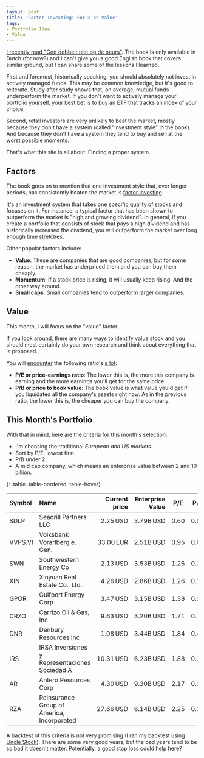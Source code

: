 ```yaml
---
layout: post
title: 'Factor Investing: Focus on Value'
tags:
- Portfolio Idea
- Value
---
```


[I recently read "God dobbelt niet op de beurs"](https://www.goodreads.com/review/show/2857651154?book_show_action=false&from_review_page=1). The book is only available in Dutch (for now?) and I can't give you a good English book that covers similar ground, but I can share some of the lessons I learned.

First and foremost, historically speaking, you should absolutely not invest in actively managed funds. This may be common knowledge, but it's good to reiterate. Study after study shows that, on average, mutual funds underperform the market. If you don't want to actively manage your portfolio yourself, your best bet is to buy an ETF that tracks an index of your choice.

Second, retail investors are very unlikely to beat the market, mostly because they don't have a system (called "investment style" in the book). And because they don't have a system they tend to buy and sell at the worst possible moments.

That's what this site is all about: Finding a proper system.

## Factors

The book goes on to mention that one investment style that, over longer periods, has consistently beaten the market is [factor investing](https://www.investopedia.com/terms/f/factor-investing.asp).

It's an investment system that takes one specific quality of stocks and focuses on it. For instance, a typical factor that has been shown to outperform the market is "high and growing dividend". In general, if you create a portfolio that consists of stock that pays a high dividend and has historically increased the dividend, you will outperform the market over long enough time stretches.

Other popular factors include:

* **Value**: These are companies that are good companies, but for some reason, the market has underpriced them and you can buy them cheaply.
* **Momentum**: If a stock price is rising, it will usually keep rising. And the other way around.
* **Small caps**: Small companies tend to outperform larger companies.

## Value

This month, I will focus on the "value" factor. 

If you look around, there are many ways to identify value stock and you should most certainly do your own research and think about everything that is proposed.

You will [encounter](https://www.investopedia.com/terms/v/valuestock.asp) the following ratio's [a lot](https://www.zacks.com/stock/news/295673/how-to-screen-for-classic-value-stocks):

- **P/E or price-earnings ratio**: The lower this is, the more this company is earning and the more earnings you'll get for the same price.
- **P/B or price to book value**: The book value is what value you'd get if you liquidated all the company's assets right now. As in the previous ratio, the lower this is, the cheaper you can buy the company. 

## This Month's Portfolio

With that in mind, here are the criteria for this month's selection:

- I'm choosing the traditional *European and US markets*.
- Sort by P/E, lowest first.
- P/B under 2.
- A mid cap company, which means an enterprise value between 2 and 10 billion.

{: .table .table-bordered .table-hover}

| Symbol  | Name                                           | Current price | Enterprise Value |                             P/E                              | P/B  |
| :------ | :--------------------------------------------- | ------------: | ---------------: | :----------------------------------------------------------: | ---- |
| SDLP    | Seadrill Partners LLC                          |      2.25 USD |        3.79B USD | 0.60 | 0.02 |
| VVPS.VI | Volksbank Vorarlberg e. Gen.                   |     33.00 EUR |        2.51B USD |                             0.95                             | 0.08 |
| SWN     | Southwestern Energy Co                         |      2.13 USD |        3.53B USD |                             1.26                             | 0.39 |
| XIN     | Xinyuan Real Estate Co., Ltd.                  |      4.26 USD |        2.86B USD |                             1.26                             | 0.16 |
| GPOR    | Gulfport Energy Corp                           |      3.47 USD |        3.15B USD |                             1.38                             | 0.16 |
| CRZO    | Carrizo Oil & Gas, Inc.                        |      9.63 USD |        3.20B USD |                             1.71                             | 0.79 |
| DNR     | Denbury Resources Inc                          |      1.08 USD |        3.44B USD |                             1.84                             | 0.42 |
| IRS     | IRSA Inversiones y Representaciones Sociedad A |     10.31 USD |        6.23B USD |                             1.88                             | 0.26 |
| AR      | Antero Resources Corp                          |      4.30 USD |        9.30B USD |                             2.17                             | 0.15 |
| RZA     | Reinsurance Group of America, Incorporated     |     27.66 USD |        6.14B USD |                             2.25                             | 0.18 |

A backtest of this criteria is not very promising (I ran my backtest using [Uncle Stock](http://www.unclestock.com/?referrer=5693737131835392)). There are some very good years, but the bad years tend to be so bad it doesn't matter. Potentially, a good stop loss could help here?
